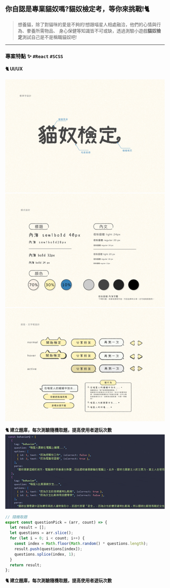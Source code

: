 ## 你自認是專業貓奴嗎?貓奴檢定考，等你來挑戰!🐈

> 想養貓，除了對貓咪的愛是不夠的!想跟喵星人相處融洽，他們的心情與行為、豢養所需物品、 身心保健等知識皆不可或缺，透過測驗小遊戲**貓奴檢定**測試自己是不是稱職貓奴吧!

---

### 專案特點 ✨ <code>#React</code> <code>#SCSS</code>

#### **🐈 UI/UX**

![](readme/images/00.png)
![](readme/images/01.png)
![](readme/images/02.png)

**🐈 建立題庫，每次測驗隨機取題，提高使用者遊玩次數**
![](readme/images/question-list.gif)

```js
// 隨機取題
export const questionPick = (arr, count) => {
  let result = [];
  let questions = arr.slice();
  for (let i = 0; i < count; i++) {
    const index = Math.floor(Math.random() * questions.length);
    result.push(questions[index]);
    questions.splice(index, 1);
  }
  return result;
};
```

**🐈 建立題庫，每次測驗隨機取題，提高使用者遊玩次數**
